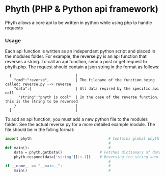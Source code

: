 # Phyth (PHP & Python api framework)
Phyth allows a core api to be written in python while using php to handle requests

### Usage
Each api function is written as an independant python script and placed in the modules folder. For example, the reverse.py is an api function that reverses a string. 
To call an api function, send a post or get request to phyth.php. The request should contain a json string in the format as follows:

```
  {                             |
    "cmd":"reverse",            | The filename of the function being called: reverse.py --> reverse
    "data":{                    | All data reqired by the specific api call
      "string":"phyth is cool"  | In the case of the reverse function, this is the string to be reversed
    }                           |
  }                             |
```

To add an api function, you must add a new python file to the modules folder. See the actual reverse.py for a more detailed example module. The file should be in the folling format:

```python
import phyth                                   # Contains global phyth functions, such as getData()
                                               #
def main():                                    # 
	data = phyth.getData()                 # Fetches dictionary of data passed from the get/post request
	phyth.respond(data['string'][::-1])    # Reversing the string sent in the request
                                               #
if __name__ == "__main__":                     #
    main()                                     #
```
